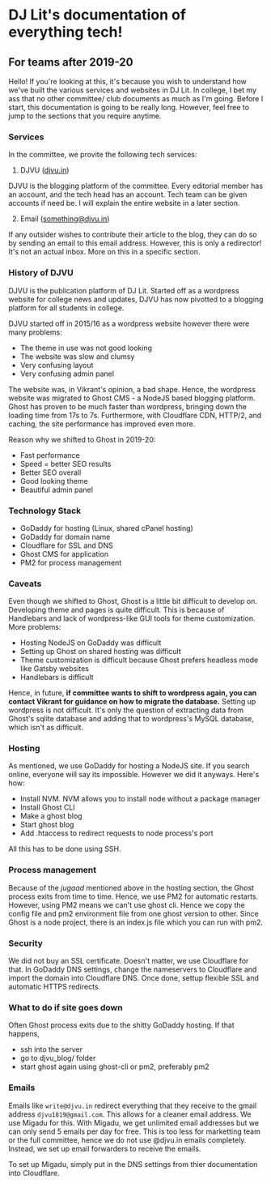 # DJ Lit's documentation of everything tech!
## For teams after 2019-20

Hello! If you're looking at this, it's because you wish to understand how we've built the various services and websites in DJ Lit. In college, I bet my ass that no other committee/ club documents as much as I'm going. Before I start, this documentation is going to be really long. However, feel free to jump to the sections that you require anytime.

### Services

In the committee, we provite the following tech services:

1. DJVU ([djvu.in](https://www.djvu.in))

DJVU is the blogging platform of the committee. Every editorial member has an account, and the tech head has an account. Tech team can be given accounts if need be. I will explain the entire website in a later section.

2. Email (something@djvu.in)

If any outsider wishes to contribute their article to the blog, they can do so by sending an email to this email address. However, this is only a redirector! It's not an actual inbox. More on this in a specific section.

### History of DJVU

DJVU is the publication platform of DJ Lit. Started off as a wordpress website for college news and updates, DJVU has now pivotted to a blogging platform for all students in college.

DJVU started off in 2015/16 as a wordpress website however there were many problems:
- The theme in use was not good looking
- The website was slow and clumsy
- Very confusing layout
- Very confusing admin panel

The website was, in Vikrant's opinion, a bad shape. Hence, the wordpress website was migrated to Ghost CMS - a NodeJS based blogging platform.
Ghost has proven to be much faster than wordpress, bringing down the loading time from 17s to 7s.
Furthermore, with Cloudflare CDN, HTTP/2, and caching, the site performance has improved even more.

Reason why we shifted to Ghost in 2019-20:
- Fast performance
- Speed = better SEO results
- Better SEO overall
- Good looking theme
- Beautiful admin panel

### Technology Stack

- GoDaddy for hosting (Linux, shared cPanel hosting)
- GoDaddy for domain name
- Cloudflare for SSL and DNS
- Ghost CMS for application
- PM2 for process management

### Caveats

Even though we shifted to Ghost, Ghost is a little bit difficult to develop on. Developing theme and pages is quite difficult. This is because
of Handlebars and lack of wordpress-like GUI tools for theme customization. More problems:
- Hosting NodeJS on GoDaddy was difficult
- Setting up Ghost on shared hosting was difficult
- Theme customization is difficult because Ghost prefers headless mode like Gatsby websites
- Handlebars is difficult

Hence, in future, **if committee wants to shift to wordpress again, you can contact Vikrant for guidance on how to migrate the database.**
Setting up wordpress is not difficult. It's only the question of extracting data from Ghost's sqlite database and adding that to
wordpress's MySQL database, which isn't as difficult.

### Hosting

As mentioned, we use GoDaddy for hosting a NodeJS site. If you search online, everyone will say its impossible. However we did it anyways. Here's how:
- Install NVM. NVM allows you to install node without a package manager
- Install Ghost CLI
- Make a ghost blog
- Start ghost blog
- Add .htaccess to redirect requests to node process's port

All this has to be done using SSH.

### Process management

Because of the _jugaad_ mentioned above in the hosting section, the Ghost process exits from time to time. Hence, we use PM2 for automatic restarts.
However, using PM2 means we can't use ghost cli. Hence we copy the config file and pm2 environment file from one ghost version to other.
Since Ghost is a node project, there is an index.js file which you can run with pm2.

### Security

We did not buy an SSL certificate. Doesn't matter, we use Cloudflare for that.
In GoDaddy DNS settings, change the nameservers to Cloudflare and import the domain into Cloudflare DNS.
Once done, settup flexible SSL and automatic HTTPS redirects.

### What to do if site goes down

Often Ghost process exits due to the shitty GoDaddy hosting. If that happens,
- ssh into the server
- go to djvu_blog/ folder
- start ghost again using ghost-cli or pm2, preferably pm2

### Emails

Emails like `write@djvu.in` redirect everything that they receive to the gmail address `djvu1819@gmail.com`. This allows for a cleaner email address.
We use Migadu for this. With Migadu, we get unlimited email addresses but we can only send 5 emails per day for free.
This is too less for marketting team or the full committee, hence we do not use @djvu.in emails completely.
Instead, we set up email forwarders to receive the emails.

To set up Migadu, simply put in the DNS settings from thier documentation into Cloudflare.
